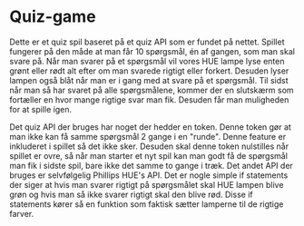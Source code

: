 # Quiz-game

Dette er et quiz spil baseret på et quiz API som er fundet på nettet. Spillet fungerer på den måde at man får 10 spørgsmål, én af gangen, som man skal svare på. Når man svarer på et spørgsmål vil vores HUE lampe lyse enten grønt eller rødt alt efter om man svarede rigtigt eller forkert. Desuden lyser lampen også blåt når man er i gang med at svare på et spørgsmål. Til sidst når man så har svaret på alle spørgsmålene, kommer der en slutskærm som fortæller en hvor mange rigtige svar man fik. Desuden får man muligheden for at spille igen.

Det quiz API der bruges har noget der hedder en token. Denne token gør at man ikke kan få samme spørgsmål 2 gange i en "runde". Denne feature er inkluderet i spillet så det ikke sker. Desuden skal denne token nulstilles når spillet er ovre, så når man starter et nyt spil kan man godt få de spørgsmål man fik i sidste spil, bare ikke det samme to gange i træk. Det andet API der bruges er selvfølgelig Phillips HUE's API. Det er nogle simple if statements der siger at hvis man svarer rigtigt på spørgsmålet skal HUE lampen blive grøn og hvis man så ikke svarer rigtigt skal den blive rød. Disse if statements kører så en funktion som faktisk sætter lamperne til de rigtige farver.
